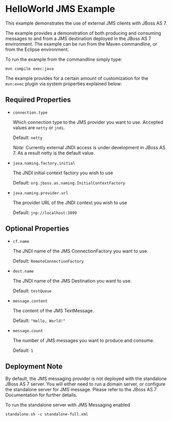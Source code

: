 HelloWorld JMS Example
======================
This example demonstrates the use of external JMS clients with JBoss AS 7.

The example provides a demonstration of both producing and consuming messages to and from
a JMS destination deployed in the JBoss AS 7 environment. The example can be run from the Maven
commandline, or from the Eclipse environment. 

To run the example from the commandline simply type:

    mvn compile exec:java

The example provides for a certain amount of customization for the `mvn:exec` plugin via system properties explained below:


Required Properties
-------------------

* `connection.type`
   
   Which connection type to the JMS provider you want to use. Accepted values are `netty` or `jndi`.
   
   Default: `netty`
   
   *Note:* Currently external JNDI access is under development in JBoss AS 7. As a result netty is the default value.
		
* `java.naming.factory.initial`

   The JNDI initial context factory you wish to use
   
   Default: `org.jboss.as.naming.InitialContextFactory`

* `java.naming.provider.url`
   
   The provider URL of the JNDI context you wish to use

   Default: `jnp://localhost:1099`


Optional Properties
-------------------

* `cf.name`

   The JNDI name of the JMS ConnectionFactory you want to use.

   Default: `RemoteConnectionFactory`

* `dest.name`

   The JNDI name of the JMS Destination you want to use.
   
   Default: `testQueue`

* `message.content`

   The content of the JMS TextMessage.
	
   Default: `"Hello, World!"`

* `message.count`

   The number of JMS messages you want to produce and consume.

   Default: `1`
	

Deployment Note
---------------

By default, the JMS messaging provider is not deployed with the standalone JBoss AS 7 server. You will either need to run 
a domain server, or configure the standalone server for JMS message. Please refer to the JBoss AS 7 Documentation for further details.

To run the standalone server with JMS Messaging enabled

    standalone.sh -c standalone-full.xml


	


 

